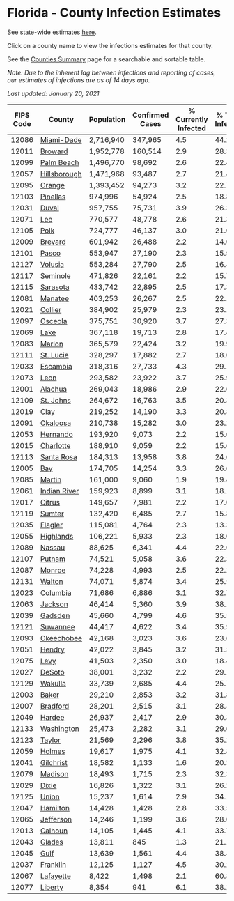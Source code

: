 # Florida - County Infection Estimates

See state-wide estimates [here](/infections/us-fl).

Click on a county name to view the infections estimates for that county.

See the [Counties Summary](/infections/summary-counties) page for a searchable and sortable table.

*Note: Due to the inherent lag between infections and reporting of cases, our estimates of infections are as of 14 days ago.*

*Last updated: January 20, 2021*

|   FIPS Code |                       County |   Population |   Confirmed Cases |   % Currently Infected |   % Total Infected |
|-------------|------------------------------|--------------|-------------------|------------------------|--------------------|
|       12086 |     [Miami-Dade](miami-dade) |    2,716,940 |           347,965 |                    4.5 |               44.2 |
|       12011 |           [Broward](broward) |    1,952,778 |           160,514 |                    2.9 |               28.3 |
|       12099 |     [Palm Beach](palm-beach) |    1,496,770 |            98,692 |                    2.6 |               22.4 |
|       12057 | [Hillsborough](hillsborough) |    1,471,968 |            93,487 |                    2.7 |               21.4 |
|       12095 |             [Orange](orange) |    1,393,452 |            94,273 |                    3.2 |               22.7 |
|       12103 |         [Pinellas](pinellas) |      974,996 |            54,924 |                    2.5 |               18.8 |
|       12031 |               [Duval](duval) |      957,755 |            75,731 |                    3.9 |               26.3 |
|       12071 |                   [Lee](lee) |      770,577 |            48,778 |                    2.6 |               21.3 |
|       12105 |                 [Polk](polk) |      724,777 |            46,137 |                    3.0 |               21.0 |
|       12009 |           [Brevard](brevard) |      601,942 |            26,488 |                    2.2 |               14.0 |
|       12101 |               [Pasco](pasco) |      553,947 |            27,190 |                    2.3 |               15.9 |
|       12127 |           [Volusia](volusia) |      553,284 |            27,790 |                    2.5 |               16.4 |
|       12117 |         [Seminole](seminole) |      471,826 |            22,161 |                    2.2 |               15.7 |
|       12115 |         [Sarasota](sarasota) |      433,742 |            22,895 |                    2.5 |               17.3 |
|       12081 |           [Manatee](manatee) |      403,253 |            26,267 |                    2.5 |               22.1 |
|       12021 |           [Collier](collier) |      384,902 |            25,979 |                    2.3 |               23.1 |
|       12097 |           [Osceola](osceola) |      375,751 |            30,920 |                    3.7 |               27.3 |
|       12069 |                 [Lake](lake) |      367,118 |            19,713 |                    2.8 |               17.4 |
|       12083 |             [Marion](marion) |      365,579 |            22,424 |                    3.2 |               19.9 |
|       12111 |       [St. Lucie](st.-lucie) |      328,297 |            17,882 |                    2.7 |               18.0 |
|       12033 |         [Escambia](escambia) |      318,316 |            27,733 |                    4.3 |               29.1 |
|       12073 |                 [Leon](leon) |      293,582 |            23,922 |                    3.7 |               25.9 |
|       12001 |           [Alachua](alachua) |      269,043 |            18,986 |                    2.9 |               22.6 |
|       12109 |       [St. Johns](st.-johns) |      264,672 |            16,763 |                    3.5 |               20.3 |
|       12019 |                 [Clay](clay) |      219,252 |            14,190 |                    3.3 |               20.8 |
|       12091 |         [Okaloosa](okaloosa) |      210,738 |            15,282 |                    3.0 |               23.2 |
|       12053 |         [Hernando](hernando) |      193,920 |             9,073 |                    2.2 |               15.0 |
|       12015 |       [Charlotte](charlotte) |      188,910 |             9,059 |                    2.2 |               15.6 |
|       12113 |     [Santa Rosa](santa-rosa) |      184,313 |            13,958 |                    3.8 |               24.6 |
|       12005 |                   [Bay](bay) |      174,705 |            14,254 |                    3.3 |               26.6 |
|       12085 |             [Martin](martin) |      161,000 |             9,060 |                    1.9 |               19.4 |
|       12061 | [Indian River](indian-river) |      159,923 |             8,899 |                    3.1 |               18.1 |
|       12017 |             [Citrus](citrus) |      149,657 |             7,981 |                    2.2 |               17.0 |
|       12119 |             [Sumter](sumter) |      132,420 |             6,485 |                    2.7 |               15.8 |
|       12035 |           [Flagler](flagler) |      115,081 |             4,764 |                    2.3 |               13.3 |
|       12055 |       [Highlands](highlands) |      106,221 |             5,933 |                    2.3 |               18.0 |
|       12089 |             [Nassau](nassau) |       88,625 |             6,341 |                    4.4 |               22.6 |
|       12107 |             [Putnam](putnam) |       74,521 |             5,058 |                    3.6 |               22.3 |
|       12087 |             [Monroe](monroe) |       74,228 |             4,993 |                    2.5 |               22.2 |
|       12131 |             [Walton](walton) |       74,071 |             5,874 |                    3.4 |               25.5 |
|       12023 |         [Columbia](columbia) |       71,686 |             6,886 |                    3.1 |               32.7 |
|       12063 |           [Jackson](jackson) |       46,414 |             5,360 |                    3.9 |               38.1 |
|       12039 |           [Gadsden](gadsden) |       45,660 |             4,799 |                    4.6 |               35.5 |
|       12121 |         [Suwannee](suwannee) |       44,417 |             4,622 |                    3.4 |               35.9 |
|       12093 |     [Okeechobee](okeechobee) |       42,168 |             3,023 |                    3.6 |               23.6 |
|       12051 |             [Hendry](hendry) |       42,022 |             3,845 |                    3.2 |               31.5 |
|       12075 |                 [Levy](levy) |       41,503 |             2,350 |                    3.0 |               18.4 |
|       12027 |             [DeSoto](desoto) |       38,001 |             3,232 |                    2.2 |               29.1 |
|       12129 |           [Wakulla](wakulla) |       33,739 |             2,685 |                    4.4 |               25.7 |
|       12003 |               [Baker](baker) |       29,210 |             2,853 |                    3.2 |               31.8 |
|       12007 |         [Bradford](bradford) |       28,201 |             2,515 |                    3.1 |               28.4 |
|       12049 |             [Hardee](hardee) |       26,937 |             2,417 |                    2.9 |               30.3 |
|       12133 |     [Washington](washington) |       25,473 |             2,282 |                    3.1 |               29.6 |
|       12123 |             [Taylor](taylor) |       21,569 |             2,296 |                    3.8 |               35.2 |
|       12059 |             [Holmes](holmes) |       19,617 |             1,975 |                    4.1 |               32.8 |
|       12041 |       [Gilchrist](gilchrist) |       18,582 |             1,133 |                    1.6 |               20.3 |
|       12079 |           [Madison](madison) |       18,493 |             1,715 |                    2.3 |               32.3 |
|       12029 |               [Dixie](dixie) |       16,826 |             1,322 |                    3.1 |               26.2 |
|       12125 |               [Union](union) |       15,237 |             1,614 |                    2.9 |               34.1 |
|       12047 |         [Hamilton](hamilton) |       14,428 |             1,428 |                    2.8 |               33.5 |
|       12065 |       [Jefferson](jefferson) |       14,246 |             1,199 |                    3.6 |               28.0 |
|       12013 |           [Calhoun](calhoun) |       14,105 |             1,445 |                    4.1 |               33.7 |
|       12043 |             [Glades](glades) |       13,811 |               845 |                    1.3 |               21.1 |
|       12045 |                 [Gulf](gulf) |       13,639 |             1,561 |                    4.4 |               38.4 |
|       12037 |         [Franklin](franklin) |       12,125 |             1,127 |                    4.5 |               30.2 |
|       12067 |       [Lafayette](lafayette) |        8,422 |             1,498 |                    2.1 |               60.8 |
|       12077 |           [Liberty](liberty) |        8,354 |               941 |                    6.1 |               38.2 |